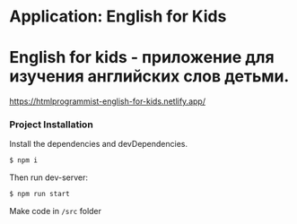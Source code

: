 # Application: English for Kids  
English for kids - приложение для изучения английских слов детьми.  
======  
https://htmlprogrammist-english-for-kids.netlify.app/

### Project Installation

Install the dependencies and devDependencies.

```sh
$ npm i
```

Then run dev-server: 
```sh
$ npm run start
```

Make code in ```/src``` folder